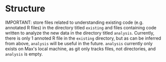 # Structure

IMPORTANT: store files related to understanding existing code (e.g. annotated R files) in the
directory titled `existing` and files containing code written to analyze the new data in the
directory titled `analysis`. Currently, there is only 1 annoted R file in the `existing` directory,
but as can be inferred from above, `analysis` will be useful in the future. `analysis` currently
only exists on Max's local machine, as git only tracks files, not directories, and `analysis` is
empty.
